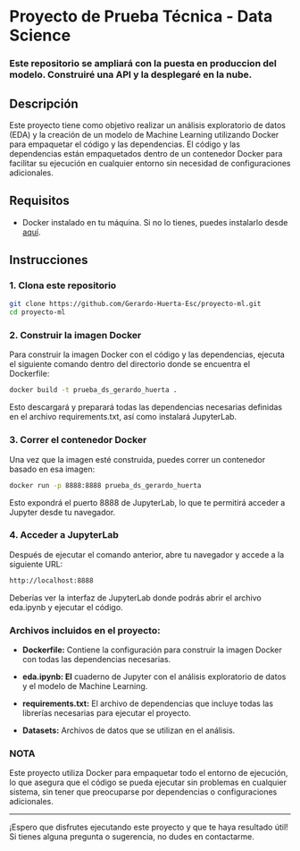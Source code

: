 # Proyecto de Prueba Técnica - Data Science

### Este repositorio se ampliará con la puesta en produccion del modelo. Construiré una API y la desplegaré en la nube.

## Descripción
Este proyecto tiene como objetivo realizar un análisis exploratorio de datos (EDA) y la creación de un modelo de Machine Learning utilizando Docker para empaquetar el código y las dependencias. El código y las dependencias están empaquetados dentro de un contenedor Docker para facilitar su ejecución en cualquier entorno sin necesidad de configuraciones adicionales.

## Requisitos
- Docker instalado en tu máquina. Si no lo tienes, puedes instalarlo desde [aquí](https://www.docker.com/get-started).

## Instrucciones

### 1. Clona este repositorio

```bash
git clone https://github.com/Gerardo-Huerta-Esc/proyecto-ml.git
cd proyecto-ml
```
### 2. Construir la imagen Docker

Para construir la imagen Docker con el código y las dependencias, ejecuta el siguiente comando dentro del directorio donde se encuentra el Dockerfile:


```bash
docker build -t prueba_ds_gerardo_huerta .

```
Esto descargará y preparará todas las dependencias necesarias definidas en el archivo requirements.txt, así como instalará JupyterLab.

### 3. Correr el contenedor Docker
Una vez que la imagen esté construida, puedes correr un contenedor basado en esa imagen:

```bash
docker run -p 8888:8888 prueba_ds_gerardo_huerta

```
Esto expondrá el puerto 8888 de JupyterLab, lo que te permitirá acceder a Jupyter desde tu navegador.

### 4. Acceder a JupyterLab
Después de ejecutar el comando anterior, abre tu navegador y accede a la siguiente URL:

```bash
http://localhost:8888

```
Deberías ver la interfaz de JupyterLab donde podrás abrir el archivo eda.ipynb y ejecutar el código.

### Archivos incluidos en el proyecto:


- **Dockerfile:** Contiene la configuración para construir la imagen Docker con todas las dependencias necesarias.

- **eda.ipynb: El** cuaderno de Jupyter con el análisis exploratorio de datos y el modelo de Machine Learning.

- **requirements.txt:** El archivo de dependencias que incluye todas las librerías necesarias para ejecutar el proyecto.

- **Datasets:** Archivos de datos que se utilizan en el análisis.

### NOTA

Este proyecto utiliza Docker para empaquetar todo el entorno de ejecución, lo que asegura que el código se pueda ejecutar sin problemas en cualquier sistema, sin tener que preocuparse por dependencias o configuraciones adicionales.

_____________

¡Espero que disfrutes ejecutando este proyecto y que te haya resultado útil! Si tienes alguna pregunta o sugerencia, no dudes en contactarme.
